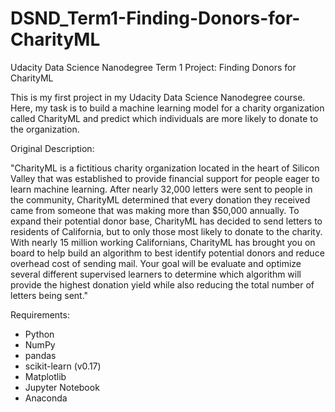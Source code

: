 # DSND_Term1-Finding-Donors-for-CharityML
Udacity Data Science Nanodegree Term 1 Project: Finding Donors for CharityML

This is my first project in my Udacity Data Science Nanodegree course. Here, my task is to build a machine learning model for
a charity organization called CharityML and predict which individuals are more likely to donate to the organization. 

Original Description:

"CharityML is a fictitious charity organization located in the heart of Silicon Valley that was established to provide financial support for people eager to learn machine learning. After nearly 32,000 letters were sent to people in the community, CharityML determined that every donation they received came from someone that was making more than $50,000 annually. To expand their potential donor base, CharityML has decided to send letters to residents of California, but to only those most likely to donate to the charity. With nearly 15 million working Californians, CharityML has brought you on board to help build an algorithm to best identify potential donors and reduce overhead cost of sending mail. Your goal will be evaluate and optimize several different supervised learners to determine which algorithm will provide the highest donation yield while also reducing the total number of letters being sent."


Requirements:
- Python
- NumPy
- pandas
- scikit-learn (v0.17)
- Matplotlib
- Jupyter Notebook
- Anaconda

